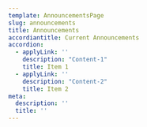 ```yaml
---
template: AnnouncementsPage
slug: announcements
title: Announcements
accordiantitle: Current Announcements
accordion:
  - applyLink: ''
    description: "Content-1"
    title: Item 1
  - applyLink: ''
    description: "Content-2"
    title: Item 2
meta:
  description: ''
  title: ''
---
```



